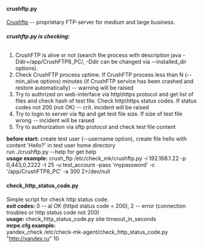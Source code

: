 #### crushftp.py
[Crushftp](http://www.crushftp.com/) -- proprietary  FTP-server for medium and large business. 

###### **crushftp.py is checking:**
1) CrushFTP is alive or not (search the process with description java -Ddir=/app/CrushFTP8_PC/, -Ddir can be changed via --installed_dir options).
2) Check CrushFTP process uptime. If CrushFTP process less than N (--min_alive options) minutes (if CrushFTP service has been crashed and restore automatically) -- warning will be raised 
3) Try to authrized on web-interface via http\https protocol and get list of files and check hash of test file. Check http\https status codes. If status codes not 200 (not OK) -- crit. incident will be raised
4) Try to login to server via ftp and get test file size. If size of test file wrong -- incident will be raised
5) Try to authorization via sftp protocol and check test file content  

**before start:**  create test user (--username option), create file hello with content 'Hello?' in test user home directory  
run ./crushftp.py --help for get help  
**usage example:**  crush_ftp /etc/check_mk/crushftp.py  -i 192.168.1.22 -p 0,443,0,2222 -t 25 -u test_account -pass 'mypassword' -c '/app/CrushFTP8_PC' -a 300  2>/dev/null  


#### check_http_status_code.py
Simple script for check http status code.  
**exit codes:**  0 -- al OK (httpd status code = 200), 2 -- error (connection troubles or http status code not 200)  
**usage:**  check_http_status_code.py site timeout_in_seconds  
**mrpe.cfg example:**  
yandex_check /etc/check-mk-agent/check_http_status_code.py "http://yandex.ru" 10  

